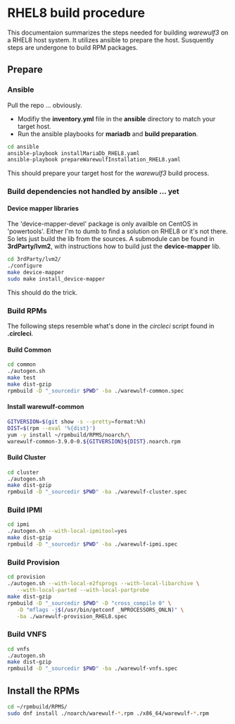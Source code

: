 # RHEL8 build procedure
This documentaion summarizes the steps needed for building _warewulf3_ on a RHEL8 host system.
It utilizes ansible to prepare the host.
Susquently steps are undergone to build RPM packages.

## Prepare
### Ansible
Pull the repo ... obviously.
- Modifiy the **inventory.yml** file in the **ansible** directory to match your target host.
- Run the ansible playbooks for **mariadb** and **build preparation**.
```bash
cd ansible
ansible-playbook installMariaDb_RHEL8.yaml
ansible-playbook prepareWarewulfInstallation_RHEL8.yaml
```
This should prepare your target host for the _warewulf3_ build process.

### Build dependencies not handled by ansible ... yet

#### Device mapper libraries
The 'device-mapper-devel' package is only availble on CentOS in 'powertools'. Either I'm to dumb to find a solution on RHEL8 or it's not there.
So lets just build the lib from the sources.
A submodule can be found in **3rdParty/lvm2**, with instructions how to build just the **device-mapper** lib.
```bash
cd 3rdParty/lvm2/
./configure
make device-mapper
sudo make install_device-mapper
```
This should do the trick.

### Build RPMs
The following steps resemble what's done in the _circleci_ script found in  **.circleci**.

#### Build Common
```bash
cd common
./autogen.sh
make test
make dist-gzip
rpmbuild -D "_sourcedir $PWD" -ba ./warewulf-common.spec
```

#### Install warewulf-common
```bash
GITVERSION=$(git show -s --pretty=format:%h)
DIST=$(rpm --eval '%{dist}')
yum -y install ~/rpmbuild/RPMS/noarch/\
warewulf-common-3.9.0-0.${GITVERSION}${DIST}.noarch.rpm
```

#### Build Cluster
```bash
cd cluster
./autogen.sh
make dist-gzip
rpmbuild -D "_sourcedir $PWD" -ba ./warewulf-cluster.spec
```

### Build IPMI
```bash
cd ipmi
./autogen.sh --with-local-ipmitool=yes
make dist-gzip
rpmbuild -D "_sourcedir $PWD" -ba ./warewulf-ipmi.spec
```

### Build Provision
```bash
cd provision
./autogen.sh --with-local-e2fsprogs --with-local-libarchive \
   --with-local-parted --with-local-partprobe
make dist-gzip
rpmbuild -D "_sourcedir $PWD" -D "cross_compile 0" \
   -D "mflags -j$(/usr/bin/getconf _NPROCESSORS_ONLN)" \
   -ba ./warewulf-provision_RHEL8.spec
```

### Build VNFS
```bash
cd vnfs
./autogen.sh
make dist-gzip
rpmbuild -D "_sourcedir $PWD" -ba ./warewulf-vnfs.spec
```

## Install the RPMs
```bash
cd ~/rpmbuild/RPMS/
sudo dnf install ./noarch/warewulf-*.rpm ./x86_64/warewulf-*.rpm
```
